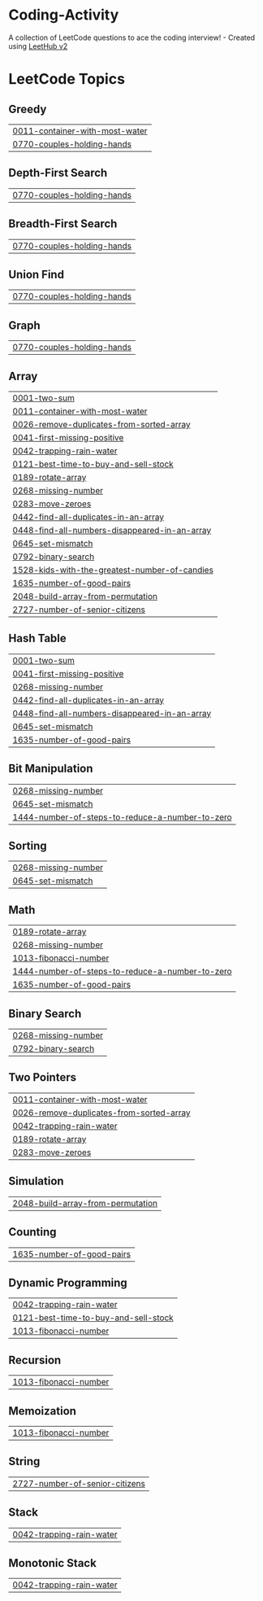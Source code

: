 # Coding-Activity
A collection of LeetCode questions to ace the coding interview! - Created using [LeetHub v2](https://github.com/arunbhardwaj/LeetHub-2.0)

<!---LeetCode Topics Start-->
# LeetCode Topics
## Greedy
|  |
| ------- |
| [0011-container-with-most-water](https://github.com/kumkumbablani/Coding-Activity/tree/master/0011-container-with-most-water) |
| [0770-couples-holding-hands](https://github.com/kumkumbablani/Coding-Activity/tree/master/0770-couples-holding-hands) |
## Depth-First Search
|  |
| ------- |
| [0770-couples-holding-hands](https://github.com/kumkumbablani/Coding-Activity/tree/master/0770-couples-holding-hands) |
## Breadth-First Search
|  |
| ------- |
| [0770-couples-holding-hands](https://github.com/kumkumbablani/Coding-Activity/tree/master/0770-couples-holding-hands) |
## Union Find
|  |
| ------- |
| [0770-couples-holding-hands](https://github.com/kumkumbablani/Coding-Activity/tree/master/0770-couples-holding-hands) |
## Graph
|  |
| ------- |
| [0770-couples-holding-hands](https://github.com/kumkumbablani/Coding-Activity/tree/master/0770-couples-holding-hands) |
## Array
|  |
| ------- |
| [0001-two-sum](https://github.com/kumkumbablani/Coding-Activity/tree/master/0001-two-sum) |
| [0011-container-with-most-water](https://github.com/kumkumbablani/Coding-Activity/tree/master/0011-container-with-most-water) |
| [0026-remove-duplicates-from-sorted-array](https://github.com/kumkumbablani/Coding-Activity/tree/master/0026-remove-duplicates-from-sorted-array) |
| [0041-first-missing-positive](https://github.com/kumkumbablani/Coding-Activity/tree/master/0041-first-missing-positive) |
| [0042-trapping-rain-water](https://github.com/kumkumbablani/Coding-Activity/tree/master/0042-trapping-rain-water) |
| [0121-best-time-to-buy-and-sell-stock](https://github.com/kumkumbablani/Coding-Activity/tree/master/0121-best-time-to-buy-and-sell-stock) |
| [0189-rotate-array](https://github.com/kumkumbablani/Coding-Activity/tree/master/0189-rotate-array) |
| [0268-missing-number](https://github.com/kumkumbablani/Coding-Activity/tree/master/0268-missing-number) |
| [0283-move-zeroes](https://github.com/kumkumbablani/Coding-Activity/tree/master/0283-move-zeroes) |
| [0442-find-all-duplicates-in-an-array](https://github.com/kumkumbablani/Coding-Activity/tree/master/0442-find-all-duplicates-in-an-array) |
| [0448-find-all-numbers-disappeared-in-an-array](https://github.com/kumkumbablani/Coding-Activity/tree/master/0448-find-all-numbers-disappeared-in-an-array) |
| [0645-set-mismatch](https://github.com/kumkumbablani/Coding-Activity/tree/master/0645-set-mismatch) |
| [0792-binary-search](https://github.com/kumkumbablani/Coding-Activity/tree/master/0792-binary-search) |
| [1528-kids-with-the-greatest-number-of-candies](https://github.com/kumkumbablani/Coding-Activity/tree/master/1528-kids-with-the-greatest-number-of-candies) |
| [1635-number-of-good-pairs](https://github.com/kumkumbablani/Coding-Activity/tree/master/1635-number-of-good-pairs) |
| [2048-build-array-from-permutation](https://github.com/kumkumbablani/Coding-Activity/tree/master/2048-build-array-from-permutation) |
| [2727-number-of-senior-citizens](https://github.com/kumkumbablani/Coding-Activity/tree/master/2727-number-of-senior-citizens) |
## Hash Table
|  |
| ------- |
| [0001-two-sum](https://github.com/kumkumbablani/Coding-Activity/tree/master/0001-two-sum) |
| [0041-first-missing-positive](https://github.com/kumkumbablani/Coding-Activity/tree/master/0041-first-missing-positive) |
| [0268-missing-number](https://github.com/kumkumbablani/Coding-Activity/tree/master/0268-missing-number) |
| [0442-find-all-duplicates-in-an-array](https://github.com/kumkumbablani/Coding-Activity/tree/master/0442-find-all-duplicates-in-an-array) |
| [0448-find-all-numbers-disappeared-in-an-array](https://github.com/kumkumbablani/Coding-Activity/tree/master/0448-find-all-numbers-disappeared-in-an-array) |
| [0645-set-mismatch](https://github.com/kumkumbablani/Coding-Activity/tree/master/0645-set-mismatch) |
| [1635-number-of-good-pairs](https://github.com/kumkumbablani/Coding-Activity/tree/master/1635-number-of-good-pairs) |
## Bit Manipulation
|  |
| ------- |
| [0268-missing-number](https://github.com/kumkumbablani/Coding-Activity/tree/master/0268-missing-number) |
| [0645-set-mismatch](https://github.com/kumkumbablani/Coding-Activity/tree/master/0645-set-mismatch) |
| [1444-number-of-steps-to-reduce-a-number-to-zero](https://github.com/kumkumbablani/Coding-Activity/tree/master/1444-number-of-steps-to-reduce-a-number-to-zero) |
## Sorting
|  |
| ------- |
| [0268-missing-number](https://github.com/kumkumbablani/Coding-Activity/tree/master/0268-missing-number) |
| [0645-set-mismatch](https://github.com/kumkumbablani/Coding-Activity/tree/master/0645-set-mismatch) |
## Math
|  |
| ------- |
| [0189-rotate-array](https://github.com/kumkumbablani/Coding-Activity/tree/master/0189-rotate-array) |
| [0268-missing-number](https://github.com/kumkumbablani/Coding-Activity/tree/master/0268-missing-number) |
| [1013-fibonacci-number](https://github.com/kumkumbablani/Coding-Activity/tree/master/1013-fibonacci-number) |
| [1444-number-of-steps-to-reduce-a-number-to-zero](https://github.com/kumkumbablani/Coding-Activity/tree/master/1444-number-of-steps-to-reduce-a-number-to-zero) |
| [1635-number-of-good-pairs](https://github.com/kumkumbablani/Coding-Activity/tree/master/1635-number-of-good-pairs) |
## Binary Search
|  |
| ------- |
| [0268-missing-number](https://github.com/kumkumbablani/Coding-Activity/tree/master/0268-missing-number) |
| [0792-binary-search](https://github.com/kumkumbablani/Coding-Activity/tree/master/0792-binary-search) |
## Two Pointers
|  |
| ------- |
| [0011-container-with-most-water](https://github.com/kumkumbablani/Coding-Activity/tree/master/0011-container-with-most-water) |
| [0026-remove-duplicates-from-sorted-array](https://github.com/kumkumbablani/Coding-Activity/tree/master/0026-remove-duplicates-from-sorted-array) |
| [0042-trapping-rain-water](https://github.com/kumkumbablani/Coding-Activity/tree/master/0042-trapping-rain-water) |
| [0189-rotate-array](https://github.com/kumkumbablani/Coding-Activity/tree/master/0189-rotate-array) |
| [0283-move-zeroes](https://github.com/kumkumbablani/Coding-Activity/tree/master/0283-move-zeroes) |
## Simulation
|  |
| ------- |
| [2048-build-array-from-permutation](https://github.com/kumkumbablani/Coding-Activity/tree/master/2048-build-array-from-permutation) |
## Counting
|  |
| ------- |
| [1635-number-of-good-pairs](https://github.com/kumkumbablani/Coding-Activity/tree/master/1635-number-of-good-pairs) |
## Dynamic Programming
|  |
| ------- |
| [0042-trapping-rain-water](https://github.com/kumkumbablani/Coding-Activity/tree/master/0042-trapping-rain-water) |
| [0121-best-time-to-buy-and-sell-stock](https://github.com/kumkumbablani/Coding-Activity/tree/master/0121-best-time-to-buy-and-sell-stock) |
| [1013-fibonacci-number](https://github.com/kumkumbablani/Coding-Activity/tree/master/1013-fibonacci-number) |
## Recursion
|  |
| ------- |
| [1013-fibonacci-number](https://github.com/kumkumbablani/Coding-Activity/tree/master/1013-fibonacci-number) |
## Memoization
|  |
| ------- |
| [1013-fibonacci-number](https://github.com/kumkumbablani/Coding-Activity/tree/master/1013-fibonacci-number) |
## String
|  |
| ------- |
| [2727-number-of-senior-citizens](https://github.com/kumkumbablani/Coding-Activity/tree/master/2727-number-of-senior-citizens) |
## Stack
|  |
| ------- |
| [0042-trapping-rain-water](https://github.com/kumkumbablani/Coding-Activity/tree/master/0042-trapping-rain-water) |
## Monotonic Stack
|  |
| ------- |
| [0042-trapping-rain-water](https://github.com/kumkumbablani/Coding-Activity/tree/master/0042-trapping-rain-water) |
<!---LeetCode Topics End-->